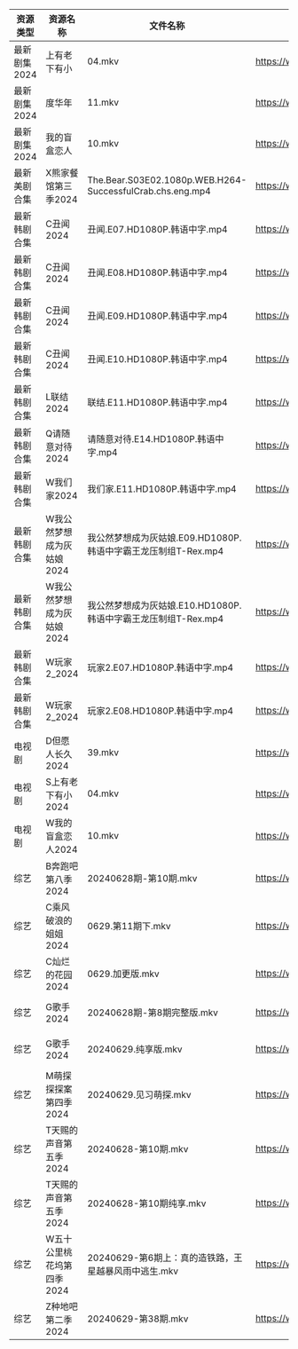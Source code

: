 | 资源类型     | 资源名称            | 文件名称                                                      | 分享链接                                 | 更新时间                |
| -------- | --------------- | --------------------------------------------------------- | ------------------------------------ | ------------------- |
| 最新剧集2024 | 上有老下有小          | 04.mkv                                                    | https://www.alipan.com/s/zJpYSzfdTgF | 2024-06-29 00:10:54 |
| 最新剧集2024 | 度华年             | 11.mkv                                                    | https://www.alipan.com/s/vjbjKvWXUFQ | 2024-06-29 14:11:00 |
| 最新剧集2024 | 我的盲盒恋人          | 10.mkv                                                    | https://www.alipan.com/s/6rP1kMmWiU2 | 2024-06-29 14:11:02 |
| 最新美剧合集   | X熊家餐馆第三季2024    | The.Bear.S03E02.1080p.WEB.H264-SuccessfulCrab.chs.eng.mp4 | https://www.alipan.com/s/P8KbRfGWy8g | 2024-06-29 18:07:30 |
| 最新韩剧合集   | C丑闻2024         | 丑闻.E07.HD1080P.韩语中字.mp4                                   | https://www.alipan.com/s/J114XwZcFVg | 2024-06-29 16:09:57 |
| 最新韩剧合集   | C丑闻2024         | 丑闻.E08.HD1080P.韩语中字.mp4                                   | https://www.alipan.com/s/J114XwZcFVg | 2024-06-29 16:09:56 |
| 最新韩剧合集   | C丑闻2024         | 丑闻.E09.HD1080P.韩语中字.mp4                                   | https://www.alipan.com/s/J114XwZcFVg | 2024-06-29 16:09:56 |
| 最新韩剧合集   | C丑闻2024         | 丑闻.E10.HD1080P.韩语中字.mp4                                   | https://www.alipan.com/s/J114XwZcFVg | 2024-06-29 16:09:56 |
| 最新韩剧合集   | L联结2024         | 联结.E11.HD1080P.韩语中字.mp4                                   | https://www.alipan.com/s/4f7g9UiAEUn | 2024-06-29 14:10:00 |
| 最新韩剧合集   | Q请随意对待2024      | 请随意对待.E14.HD1080P.韩语中字.mp4                                | https://www.alipan.com/s/iJ1hfG7FjwZ | 2024-06-29 16:07:07 |
| 最新韩剧合集   | W我们家2024        | 我们家.E11.HD1080P.韩语中字.mp4                                  | https://www.alipan.com/s/keo1YwSJiuD | 2024-06-29 12:10:05 |
| 最新韩剧合集   | W我公然梦想成为灰姑娘2024 | 我公然梦想成为灰姑娘.E09.HD1080P.韩语中字霸王龙压制组T-Rex.mp4                | https://www.alipan.com/s/m5hKH1Kr2Ez | 2024-06-29 12:10:07 |
| 最新韩剧合集   | W我公然梦想成为灰姑娘2024 | 我公然梦想成为灰姑娘.E10.HD1080P.韩语中字霸王龙压制组T-Rex.mp4                | https://www.alipan.com/s/m5hKH1Kr2Ez | 2024-06-29 12:10:07 |
| 最新韩剧合集   | W玩家2_2024       | 玩家2.E07.HD1080P.韩语中字.mp4                                  | https://www.alipan.com/s/BQakqHpWTDX | 2024-06-29 12:10:10 |
| 最新韩剧合集   | W玩家2_2024       | 玩家2.E08.HD1080P.韩语中字.mp4                                  | https://www.alipan.com/s/BQakqHpWTDX | 2024-06-29 12:10:10 |
| 电视剧      | D但愿人长久2024      | 39.mkv                                                    | https://www.alipan.com/s/FhuZUhrsRyc | 2024-06-29 00:05:11 |
| 电视剧      | S上有老下有小2024     | 04.mkv                                                    | https://www.alipan.com/s/GAgAoekUHew | 2024-06-29 00:06:45 |
| 电视剧      | W我的盲盒恋人2024     | 10.mkv                                                    | https://www.alipan.com/s/79v6WG3ZjBK | 2024-06-29 14:07:24 |
| 综艺       | B奔跑吧第八季2024     | 20240628期-第10期.mkv                                        | https://www.alipan.com/s/CAcGkk8vZXT | 2024-06-29 00:07:42 |
| 综艺       | C乘风破浪的姐姐2024    | 0629.第11期下.mkv                                            | https://www.alipan.com/s/z2ZQFhKX5nR | 2024-06-29 14:08:00 |
| 综艺       | C灿烂的花园2024      | 0629.加更版.mkv                                              | https://www.alipan.com/s/cusw5oJaLFV | 2024-06-29 14:08:05 |
| 综艺       | G歌手2024         | 20240628期-第8期完整版.mkv                                      | https://www.alipan.com/s/2dNKCR1mK3D | 2024-06-29 00:08:00 |
| 综艺       | G歌手2024         | 20240629.纯享版.mkv                                          | https://www.alipan.com/s/2dNKCR1mK3D | 2024-06-29 14:08:08 |
| 综艺       | M萌探探探案第四季2024   | 20240629.见习萌探.mkv                                         | https://www.alipan.com/s/CT8S7QehFWz | 2024-06-29 14:08:40 |
| 综艺       | T天赐的声音第五季2024   | 20240628-第10期.mkv                                         | https://www.alipan.com/s/EULgZTroyjo | 2024-06-29 08:08:32 |
| 综艺       | T天赐的声音第五季2024   | 20240628-第10期纯享.mkv                                       | https://www.alipan.com/s/EULgZTroyjo | 2024-06-29 08:08:32 |
| 综艺       | W五十公里桃花坞第四季2024 | 20240629-第6期上：真的造铁路，王星越暴风雨中逃生.mkv                         | https://www.alipan.com/s/exjYEbxNRBJ | 2024-06-29 14:09:05 |
| 综艺       | Z种地吧第二季2024     | 20240629-第38期.mkv                                         | https://www.alipan.com/s/G47r6Pn4GFV | 2024-06-29 14:09:28 |
